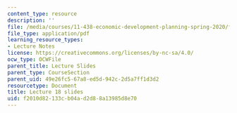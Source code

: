 ```yaml
---
content_type: resource
description: ''
file: /media/courses/11-438-economic-development-planning-spring-2020/f2010d82133cb04ad2d88a13985d8e70_MIT11_438s20_lec18.pdf
file_type: application/pdf
learning_resource_types:
- Lecture Notes
license: https://creativecommons.org/licenses/by-nc-sa/4.0/
ocw_type: OCWFile
parent_title: Lecture Slides
parent_type: CourseSection
parent_uid: 49e26fc5-67a8-ed5d-942c-2d5a7ff1d3d2
resourcetype: Document
title: Lecture 18 slides
uid: f2010d82-133c-b04a-d2d8-8a13985d8e70
---
```

